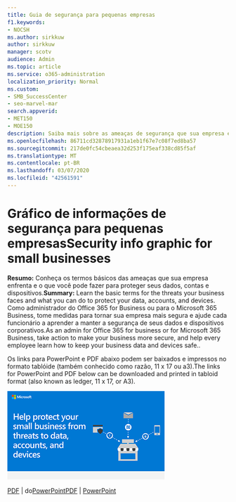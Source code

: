 ```yaml
---
title: Guia de segurança para pequenas empresas
f1.keywords:
- NOCSH
ms.author: sirkkuw
author: sirkkuw
manager: scotv
audience: Admin
ms.topic: article
ms.service: o365-administration
localization_priority: Normal
ms.custom:
- SMB_SuccessCenter
- seo-marvel-mar
search.appverid:
- MET150
- MOE150
description: Saiba mais sobre as ameaças de segurança que sua empresa enfrenta e como os seus funcionários podem proteger seus dados, contas e dispositivos.
ms.openlocfilehash: 86711cd32878917931a1eb1f67e7c08f7ed8ba57
ms.sourcegitcommit: 217de0fc54cbeaea32d253f175eaf338cd85f5af
ms.translationtype: MT
ms.contentlocale: pt-BR
ms.lasthandoff: 03/07/2020
ms.locfileid: "42561591"
---
```

# <a name="security-info-graphic-for-small-businesses"></a><span data-ttu-id="309fd-103">Gráfico de informações de segurança para pequenas empresas</span><span class="sxs-lookup"><span data-stu-id="309fd-103">Security info graphic for small businesses</span></span>

<span data-ttu-id="309fd-104">**Resumo:** Conheça os termos básicos das ameaças que sua empresa enfrenta e o que você pode fazer para proteger seus dados, contas e dispositivos.</span><span class="sxs-lookup"><span data-stu-id="309fd-104">**Summary:** Learn the basic terms for the threats your business faces and what you can do to protect your data, accounts, and devices.</span></span> <span data-ttu-id="309fd-105">Como administrador do Office 365 for Business ou para o Microsoft 365 Business, tome medidas para tornar sua empresa mais segura e ajude cada funcionário a aprender a manter a segurança de seus dados e dispositivos corporativos.</span><span class="sxs-lookup"><span data-stu-id="309fd-105">As an admin for Office 365 for business or for Microsoft 365 Business, take action to make your business more secure, and help every employee learn how to keep your business data and devices safe..</span></span>

<span data-ttu-id="309fd-106">Os links para PowerPoint e PDF abaixo podem ser baixados e impressos no formato tablóide (também conhecido como razão, 11 x 17 ou a3).</span><span class="sxs-lookup"><span data-stu-id="309fd-106">The links for PowerPoint and PDF below can be downloaded and printed in tabloid format (also known as ledger, 11 x 17, or A3).</span></span>

![Imagem para proteger o gráfico de informações de pequenas empresas](../media/smbthreatprotectioninfographic-thumbnail.png)

<span data-ttu-id="309fd-108">[PDF](downloads/smbthreatprotection-infographic.pdf) | do[PowerPoint](https://github.com/MicrosoftDocs/microsoft-365-docs-pr/raw/live/m365-democracy/microsoft-365/admin/downloads/smbthreatprotection-infographic.pptx)</span><span class="sxs-lookup"><span data-stu-id="309fd-108">[PDF](downloads/smbthreatprotection-infographic.pdf) | [PowerPoint](https://github.com/MicrosoftDocs/microsoft-365-docs-pr/raw/live/m365-democracy/microsoft-365/admin/downloads/smbthreatprotection-infographic.pptx)</span></span>
